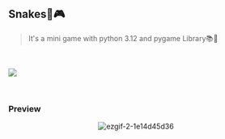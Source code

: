 ## Snakes🐍🎮

> It's a mini game with python 3.12 and pygame Library📚🐍
>
> 

<br>
<p align="left">
  <a href="https://skillicons.dev">
    <img src="https://skillicons.dev/icons?i=pycharm,python" />
  </a>
</p>
  </a>
</p>

<br>

### Preview
<div align="center">
  
  ![ezgif-2-1e14d45d36](https://github.com/user-attachments/assets/dfceb3fa-0f20-4e6c-9df5-c6cbb48e50d1)
</div>


